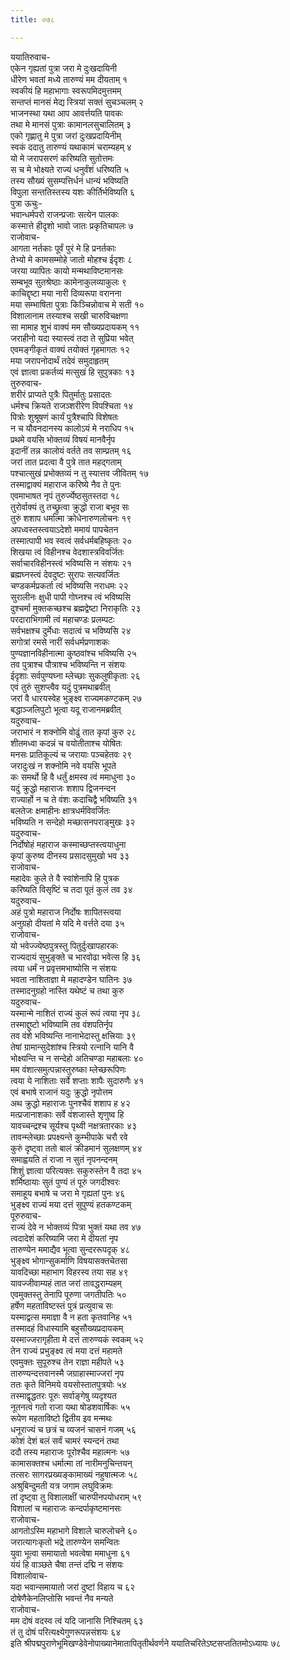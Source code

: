 ```yaml
---
title: ०७८

---
```

ययातिरुवाच-  
एकेन गृह्यतां पुत्रा जरा मे दुःखदायिनी  
धीरेण भवतां मध्ये तारुण्यं मम दीयताम् १  
स्वकीयं हि महाभागाः स्वरूपमिदमुत्तमम्  
सन्तप्तं मानसं मेद्य स्त्रियां सक्तं सुचञ्चलम् २  
भाजनस्था यथा आप आवर्त्तयति पावकः  
तथा मे मानसं पुत्राः कामानलसुचालितम् ३  
एको गृह्णातु मे पुत्रा जरां दुःखप्रदायिनीम्  
स्वकं ददातु तारुण्यं यथाकामं चराम्यहम् ४  
यो मे जरापसरणं करिष्यति सुतोत्तमः  
स च मे भोक्ष्यते राज्यं धनुर्वंशं धरिष्यति ५  
तस्य सौख्यं सुसम्पत्तिर्धनं धान्यं भविष्यति  
विपुला सन्ततिस्तस्य यशः कीर्तिर्भविष्यति ६  
पुत्रा ऊचुः-  
भवान्धर्मपरो राजन्प्रजाः सत्येन पालकः  
कस्मात्ते हीदृशो भावो जातः प्रकृतिचापलः ७  
राजोवाच-  
आगता नर्तकाः पूर्वं पुरं मे हि प्रनर्तकाः  
तेभ्यो मे कामसम्मोहे जातो मोहश्च ईदृशः ८  
जरया व्यापितः कायो मन्मथाविष्टमानसः  
सम्बभूव सुतश्रेष्ठाः कामेनाकुलव्याकुलः ९  
काचिद्दृष्टा मया नारी दिव्यरूपा वरानना  
मया सम्भाषिता पुत्राः किञ्चिन्नोवाच मे सती १०  
विशालानाम तस्याश्च सखी चारुविचक्षणा  
सा मामाह शुभं वाक्यं मम सौख्यप्रदायकम् ११  
जराहीनो यदा स्यास्त्वं तदा ते सुप्रिया भवेत्  
एवमङ्गीकृतं वाक्यं तयोक्तं गृहमागतः १२  
मया जरापनोदार्थं तदेवं समुदाहृतम्  
एवं ज्ञात्वा प्रकर्तव्यं मत्सुखं हि सुपुत्रकाः १३  
तुरुरुवाच-  
शरीरं प्राप्यते पुत्रैः पितुर्मातुः प्रसादतः  
धर्मश्च क्रियते राजञ्शरीरेण विपश्चिता १४  
पित्रोः शुश्रूषणं कार्यं पुत्रैश्चापि विशेषतः  
न च यौवनदानस्य कालोऽयं मे नराधिप १५  
प्रथमे वयसि भोक्तव्यं विषयं मानवैर्नृप  
इदानीं तन्न कालोयं वर्तते तव साम्प्रतम् १६  
जरां तात प्रदत्वा वै पुत्रे तात महद्गताम्  
पश्चात्सुखं प्रभोक्तव्यं न तु स्यात्तव जीवितम् १७  
तस्माद्वाक्यं महाराज करिष्ये नैव ते पुनः  
एवमाभाषत नृपं तुरुर्ज्येष्ठसुतस्तदा १८  
तुरोर्वाक्यं तु तच्छ्रुत्वा क्रुद्धो राजा बभूव सः  
तुरुं शशाप धर्मात्मा क्रोधेनारुणलोचनः १९  
अपध्वस्तस्त्वयाऽदेशो ममायं पापचेतन  
तस्मात्पापी भव स्वत्वं सर्वधर्मबहिष्कृतः २०  
शिखया त्वं विहीनश्च वेदशास्त्रविवर्जितः  
सर्वाचारविहीनस्त्वं भविष्यसि न संशयः २१  
ब्रह्मघ्नस्त्वं देवदुष्टः सुरापः सत्यवर्जितः  
चण्डकर्मप्रकर्ता त्वं भविष्यसि नराधमः २२  
सुरालीनः क्षुधी पापी गोघ्नश्च त्वं भविष्यसि  
दुश्चर्मा मुक्तकच्छश्च ब्रह्मद्वेष्टा निराकृतिः २३  
परदाराभिगामी त्वं महाचण्डः प्रलम्पटः  
सर्वभक्षश्च दुर्मेधाः सदात्वं च भविष्यसि २४  
सगोत्रां रमसे नारीं सर्वधर्मप्रणाशकः  
पुण्यज्ञानविहीनात्मा कुष्ठवांश्च भविष्यसि २५  
तव पुत्राश्च पौत्राश्च भविष्यन्ति न संशयः  
ईदृशाः सर्वपुण्यघ्ना म्लेच्छाः सुकलुषीकृताः २६  
एवं तुरुं सुशप्त्वैव यदुं पुत्रमथाब्रवीत्  
जरां वै धारयस्वेह भुङ्क्ष्व राज्यमकण्टकम् २७  
बद्धाञ्जलिपुटो भूत्वा यदू राजानमब्रवीत्  
यदुरुवाच-  
जराभारं न शक्नोमि वोढुं तात कृपां कुरु २८  
शीतमध्वा कदन्नं च वयोतीताश्च योषितः  
मनसः प्रातिकूल्यं च जरायाः पञ्चहेतवः २९  
जरादुःखं न शक्नोमि नवे वयसि भूपते  
कः समर्थो हि वै धर्तुं क्षमस्व त्वं ममाधुना ३०  
यदुं क्रुद्धो महाराजः शशाप द्विजनन्दन  
राज्यार्हो न च ते वंशः कदाचिद्वै भविष्यति ३१  
बलतेजः क्षमाहीनः क्षात्रधर्मविवर्जितः  
भविष्यति न सन्देहो मच्छासनपराङ्मुखः ३२  
यदुरुवाच-  
निर्दोषोहं महाराज कस्माच्छप्तस्त्वयाधुना  
कृपां कुरुष्व दीनस्य प्रसादसुमुखो भव ३३  
राजोवाच-  
महादेवः कुले ते वै स्वांशेनापि हि पुत्रक  
करिष्यति विसृष्टिं च तदा पूतं कुलं तव ३४  
यदुरुवाच-  
अहं पुत्रो महाराज निर्दोषः शापितस्त्वया  
अनुग्रहो दीयतां मे यदि मे वर्त्तते दया ३५  
राजोवाच-  
यो भवेज्ज्येष्ठपुत्रस्तु पितुर्दुःखापहारकः  
राज्यदायं सुभुङ्क्ते च भारवोढा भवेत्स हि ३६  
त्वया धर्मं न प्रवृत्तमभाष्योसि न संशयः  
भवता नाशिताज्ञा मे महादण्डेन घातिनः ३७  
तस्मादनुग्रहो नास्ति यथेष्टं च तथा कुरु  
यदुरुवाच-  
यस्मान्मे नाशितं राज्यं कुलं रूपं त्वया नृप ३८  
तस्माद्दुष्टो भविष्यामि तव वंशपतिर्नृप  
तव वंशे भविष्यन्ति नानाभेदास्तु क्षत्त्रियाः ३९  
तेषां ग्रामान्सुदेशांश्च स्त्रियो रत्नानि यानि वै  
भोक्ष्यन्ति च न सन्देहो अतिचण्डा महाबलाः ४०  
मम वंशात्समुत्पन्नास्तुरुष्का म्लेच्छरूपिणः  
त्वया ये नाशिताः सर्वे शप्ताः शापैः सुदारुणैः ४१  
एवं बभाषे राजानं यदुः क्रुद्धो नृपोत्तम  
अथ क्रुद्धो महाराजः पुनश्चैवं शशाप ह ४२  
मत्प्रजानाशकाः सर्वे वंशजास्ते शृणुष्व हि  
यावच्चन्द्रश्च सूर्यश्च पृथ्वी नक्षत्रतारकाः ४३  
तावन्म्लेच्छाः प्रपक्ष्यन्ते कुम्भीपाके चरौ रवे  
कुरुं दृष्ट्वा ततो बालं क्रीडमानं सुलक्षणम् ४४  
समाह्वयति तं राजा न सुतं नृपनन्दनम्  
शिशुं ज्ञात्वा परित्यक्तः सकुरुस्तेन वै तदा ४५  
शर्मिष्ठायाः सुतं पुण्यं तं पूरुं जगदीश्वरः  
समाहूय बभाषे च जरा मे गृह्यतां पुनः ४६  
भुङ्क्ष्व राज्यं मया दत्तं सुपुण्यं हतकण्टकम्  
पूरुरुवाच-  
राज्यं देवे न भोक्तव्यं पित्रा भुक्तं यथा तव ४७  
त्वदादेशं करिष्यामि जरा मे दीयतां नृप  
तारुण्येन ममाद्यैव भूत्वा सुन्दररूपदृक् ४८  
भुङ्क्ष्व भोगान्सुकर्माणि विषयासक्तचेतसा  
यावदिच्छा महाभाग विहरस्व तया सह ४९  
यावज्जीवाम्यहं तात जरां तावद्धराम्यहम्  
एवमुक्तस्तु तेनापि पूरुणा जगतीपतिः ५०  
हर्षेण महताविष्टस्तं पुत्रं प्रत्युवाच सः  
यस्माद्वत्स ममाज्ञा वै न हता कृतवानिह ५१  
तस्मादहं विधास्यामि बहुसौख्यप्रदायकम्  
यस्माज्जरागृहीता मे दत्तं तारुण्यकं स्वकम् ५२  
तेन राज्यं प्रभुङ्क्ष्व त्वं मया दत्तं महामते  
एवमुक्तः सुपूरुश्च तेन राज्ञा महीपते ५३  
तारुण्यन्दत्तवानस्मै जग्राहास्माज्जरां नृप  
ततः कृते विनिमये वयसोस्तातपुत्रयोः ५४  
तस्माद्वृद्धतरः पूरुः सर्वाङ्गेषु व्यदृश्यत  
नूतनत्वं गतो राजा यथा षोडशवार्षिकः ५५  
रूपेण महताविष्टो द्वितीय इव मन्मथः  
धनूराज्यं च छत्रं च व्यजनं चासनं गजम् ५६  
कोशं देशं बलं सर्वं चामरं स्यन्दनं तथा  
ददौ तस्य महाराजः पूरोश्चैव महात्मनः ५७  
कामासक्तश्च धर्मात्मा तां नारीमनुचिन्तयन्  
तत्सरः सागरप्रख्यङ्कामाख्यं नहुषात्मजः ५८  
अश्रुबिन्दुमती यत्र जगाम लघुविक्रमः  
तां दृष्ट्वा तु विशालाक्षीं चारुपीनपयोधराम् ५९  
विशालां च महाराजः कन्दर्पाकृष्टमानसः  
राजोवाच-  
आगतोऽस्मि महाभागे विशाले चारुलोचने ६०  
जरात्यागःकृतो भद्रे तारुण्येन समन्वितः  
युवा भूत्वा समायातो भवत्वेषा ममाधुना ६१  
यंयं हि वाञ्छते चैषा तन्तं दद्मि न संशयः  
विशालोवाच-  
यदा भवान्समायातो जरां दुष्टां विहाय च ६२  
दोषेणैकेनलिप्तोसि भवन्तं नैव मन्यते  
राजोवाच-  
मम दोषं वदस्व त्वं यदि जानासि निश्चितम् ६३  
तं तु दोषं परित्यक्ष्येगुणरूपन्नसंशयः ६४  
इति श्रीपद्मपुराणेभूमिखण्डेवेनोपाख्यानेमातापितृतीर्थवर्णने ययातिचरितेऽष्टसप्ततितमोऽध्यायः ७८